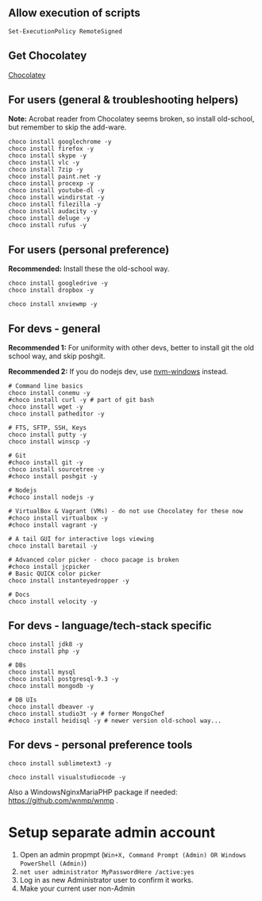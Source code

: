 ## Allow execution of scripts

```Set-ExecutionPolicy RemoteSigned```

## Get Chocolatey

[Chocolatey](https://chocolatey.org)

## For users (general & troubleshooting helpers)

**Note:** Acrobat reader from Chocolatey seems broken, so install old-school, but remember to skip the add-ware.

```
choco install googlechrome -y
choco install firefox -y
choco install skype -y
choco install vlc -y
choco install 7zip -y
choco install paint.net -y
choco install procexp -y
choco install youtube-dl -y
choco install windirstat -y
choco install filezilla -y
choco install audacity -y
choco install deluge -y
choco install rufus -y
```

## For users (personal preference)

**Recommended:** Install these the old-school way.

```
choco install googledrive -y
choco install dropbox -y

choco install xnviewmp -y
```

## For devs - general

**Recommended 1:** For uniformity with other devs, better to install git the old school way, and skip poshgit.

**Recommended 2:** If you do nodejs dev, use [nvm-windows](https://github.com/coreybutler/nvm-windows) instead.

```
# Command line basics
choco install conemu -y
#choco install curl -y # part of git bash
choco install wget -y
choco install patheditor -y

# FTS, SFTP, SSH, Keys
choco install putty -y
choco install winscp -y

# Git
#choco install git -y
choco install sourcetree -y
#choco install poshgit -y

# Nodejs
#choco install nodejs -y

# VirtualBox & Vagrant (VMs) - do not use Chocolatey for these now
#choco install virtualbox -y
#choco install vagrant -y

# A tail GUI for interactive logs viewing
choco install baretail -y

# Advanced color picker - choco pacage is broken
#choco install jcpicker
# Basic QUICK color picker
choco install instanteyedropper -y

# Docs
choco install velocity -y
```

## For devs - language/tech-stack specific

```
choco install jdk8 -y
choco install php -y

# DBs
choco install mysql
choco install postgresql-9.3 -y
choco install mongodb -y

# DB UIs
choco install dbeaver -y
choco install studio3t -y # former MongoChef
#choco install heidisql -y # newer version old-school way...
```

## For devs - personal preference tools

```
choco install sublimetext3 -y

choco install visualstudiocode -y
```

Also a WindowsNginxMariaPHP package if needed: https://github.com/wnmp/wnmp .

# Setup separate admin account

1. Open an admin propmpt (`Win+X, Command Prompt (Admin) OR Windows PowerShell (Admin)`)
2. `net user administrator MyPasswordHere /active:yes`
3. Log in as new Administrator user to confirm it works.
4. Make your current user non-Admin